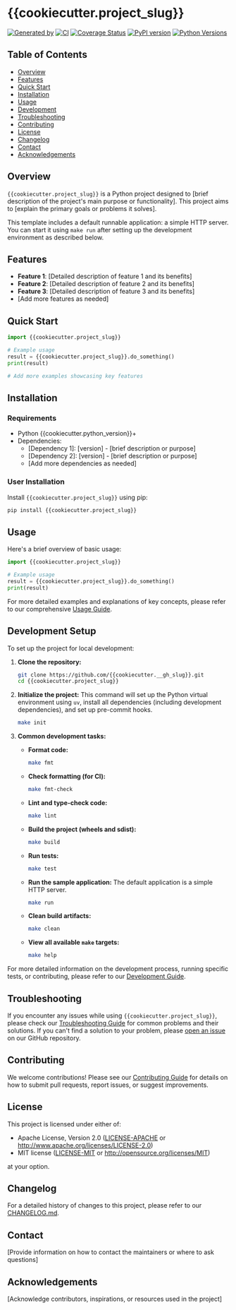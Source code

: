 # {{cookiecutter.project_slug}}

[![Generated by](https://img.shields.io/badge/Generated%20by-x--pt%2Ftemplate-blue)](https://github.com/x-pt/template)
[![CI](https://github.com/{{cookiecutter.__gh_slug}}/workflows/CI/badge.svg)](https://github.com/{{cookiecutter.__gh_slug}}/actions)
[![Coverage Status](https://coveralls.io/repos/github/{{cookiecutter.__gh_slug}}/badge.svg?branch=main)](https://coveralls.io/github/{{cookiecutter.__gh_slug}}?branch=main)
[![PyPI version](https://badge.fury.io/py/{{cookiecutter.project_slug}}.svg)](https://badge.fury.io/py/{{cookiecutter.project_slug}})
[![Python Versions](https://img.shields.io/pypi/pyversions/{{cookiecutter.project_slug}}.svg)](https://pypi.org/project/{{cookiecutter.project_slug}}/)

## Table of Contents

- [Overview](#overview)
- [Features](#features)
- [Quick Start](#quick-start)
- [Installation](#installation)
- [Usage](#usage)
- [Development](#development)
- [Troubleshooting](#troubleshooting)
- [Contributing](#contributing)
- [License](#license)
- [Changelog](#changelog)
- [Contact](#contact)
- [Acknowledgements](#acknowledgements)

## Overview

`{{cookiecutter.project_slug}}` is a Python project designed to [brief description of the project's main purpose or functionality]. This project aims to [explain the primary goals or problems it solves].

This template includes a default runnable application: a simple HTTP server. You can start it using `make run` after setting up the development environment as described below.

## Features

- **Feature 1**: [Detailed description of feature 1 and its benefits]
- **Feature 2**: [Detailed description of feature 2 and its benefits]
- **Feature 3**: [Detailed description of feature 3 and its benefits]
- [Add more features as needed]

## Quick Start

```python
import {{cookiecutter.project_slug}}

# Example usage
result = {{cookiecutter.project_slug}}.do_something()
print(result)

# Add more examples showcasing key features
```

## Installation

### Requirements
- Python {{cookiecutter.python_version}}+
- Dependencies:
  - [Dependency 1]: [version] - [brief description or purpose]
  - [Dependency 2]: [version] - [brief description or purpose]
  - [Add more dependencies as needed]

### User Installation
Install `{{cookiecutter.project_slug}}` using pip:

```bash
pip install {{cookiecutter.project_slug}}
```

## Usage

Here's a brief overview of basic usage:

```python
import {{cookiecutter.project_slug}}

# Example usage
result = {{cookiecutter.project_slug}}.do_something()
print(result)

```

For more detailed examples and explanations of key concepts, please refer to our comprehensive [Usage Guide](docs/usage.md).

## Development Setup

To set up the project for local development:

1.  **Clone the repository:**
    ```bash
    git clone https://github.com/{{cookiecutter.__gh_slug}}.git
    cd {{cookiecutter.project_slug}}
    ```

2.  **Initialize the project:**
    This command will set up the Python virtual environment using `uv`, install all dependencies (including development dependencies), and set up pre-commit hooks.
    ```bash
    make init
    ```

3.  **Common development tasks:**
    *   **Format code:**
        ```bash
        make fmt
        ```
    *   **Check formatting (for CI):**
        ```bash
        make fmt-check
        ```
    *   **Lint and type-check code:**
        ```bash
        make lint
        ```
    *   **Build the project (wheels and sdist):**
        ```bash
        make build
        ```
    *   **Run tests:**
        ```bash
        make test
        ```
    *   **Run the sample application:**
        The default application is a simple HTTP server.
        ```bash
        make run
        ```
    *   **Clean build artifacts:**
        ```bash
        make clean
        ```
    *   **View all available `make` targets:**
        ```bash
        make help
        ```

For more detailed information on the development process, running specific tests, or contributing, please refer to our [Development Guide](docs/development.md).

## Troubleshooting

If you encounter any issues while using `{{cookiecutter.project_slug}}`, please check our [Troubleshooting Guide](docs/troubleshooting.md) for common problems and their solutions. If you can't find a solution to your problem, please [open an issue](https://github.com/{{cookiecutter.__gh_slug}}/issues) on our GitHub repository.

## Contributing

We welcome contributions! Please see our [Contributing Guide](CONTRIBUTING.md) for details on how to submit pull requests, report issues, or suggest improvements.

## License

This project is licensed under either of:

- Apache License, Version 2.0 ([LICENSE-APACHE](LICENSE-APACHE) or http://www.apache.org/licenses/LICENSE-2.0)
- MIT license ([LICENSE-MIT](LICENSE-MIT) or http://opensource.org/licenses/MIT)

at your option.

## Changelog

For a detailed history of changes to this project, please refer to our [CHANGELOG.md](CHANGELOG.md).

## Contact

[Provide information on how to contact the maintainers or where to ask questions]

## Acknowledgements

[Acknowledge contributors, inspirations, or resources used in the project]
